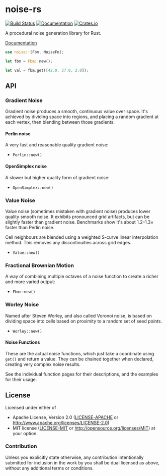 # noise-rs

[![Build Status](https://travis-ci.org/Razaekel/noise-rs.svg?branch=master)](https://travis-ci.org/Razaekel/noise-rs)
[![Documentation](https://img.shields.io/badge/documentation-online-blue.svg)](https://docs.rs/noise/)
[![Crates.io](https://img.shields.io/crates/v/noise.svg)](https://crates.io/crates/noise)

A procedural noise generation library for Rust.

[Documentation](https://docs.rs/noise/)

```rust
use noise::{Fbm, NoiseFn};

let fbm = Fbm::new();

let val = fbm.get([42.0, 37.0, 2.0]);
```

## API

### Gradient Noise

Gradient noise produces a smooth, continuous value over space. It's achieved by
dividing space into regions, and placing a random gradient at each vertex, then
blending between those gradients.

#### Perlin noise

A very fast and reasonable quality gradient noise:

- `Perlin::new()`

#### OpenSimplex noise

A slower but higher quality form of gradient noise:

- `OpenSimplex::new()`

### Value Noise

Value noise (sometimes mistaken with gradient noise) produces lower quality
smooth noise. It exhibits pronounced grid artifacts, but can be slightly faster
than gradient noise. Benchmarks show it's about 1.2–1.3× faster than Perlin noise.

Cell neighbours are blended using a weighted S-curve linear interpolation
method. This removes any discontinuities across grid edges.

- `Value::new()`

### Fractional Brownian Motion

A way of combining multiple octaves of a noise function to create a richer and
more varied output:

- `Fbm::new()`

### Worley Noise

Named after Steven Worley, and also called Voronoi noise, is based on dividing
space into cells based on proximity to a random set of seed points.

- `Worley::new()`

#### Noise Functions

These are the actual noise functions, which just take a coordinate using `get()` and return
a value. They can be chained together when declared, creating very complex noise results.

See the individual function pages for their descriptions, and the examples for their usage.

## License

Licensed under either of
 * Apache License, Version 2.0 ([LICENSE-APACHE](LICENSE-APACHE) or http://www.apache.org/licenses/LICENSE-2.0)
 * MIT license ([LICENSE-MIT](LICENSE-MIT) or http://opensource.org/licenses/MIT)
at your option.

### Contribution

Unless you explicitly state otherwise, any contribution intentionally submitted
for inclusion in the work by you shall be dual licensed as above, without any
additional terms or conditions.
